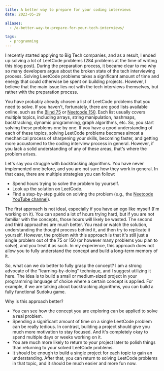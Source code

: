 ```yaml
---
title: A better way to prepare for your coding interviews
date: 2023-05-19

aliases:
  - /a-better-way-to-prepare-for-your-tech-interviews/

tags:
  - programming
---
```


I recently started applying to Big Tech companies, and as a result, I ended up solving a lot of LeetCode problems (284 problems at the time of writing this blog post). During the preparation process, it became clear to me why so many developers argue about the broken state of the tech interviewing process. Solving LeetCode problems takes a significant amount of time and energy that could otherwise be spent on building projects. However, I believe that the main issue lies not with the tech interviews themselves, but rather with the preparation process.

You have probably already chosen a list of LeetCode problems that you need to solve. If you haven't, fortunately, there are good lists available online, such as the [Blind 75](https://leetcode.com/discuss/general-discussion/460599/blind-75-leetcode-questions) or [Neetcode 150](https://neetcode.io/practice). Each list usually covers multiple topics, including arrays, string manipulation, hashmaps, backtracking, dynamic programming, graph algorithms, etc. So, you start solving these problems one by one. If you have a good understanding of each of these topics, solving LeetCode problems becomes almost a mechanical process of sharpening your skills, becoming faster, and getting more accustomed to the coding interview process in general. However, if you lack a solid understanding of any of these areas, that's where the problem arises.

Let's say you struggle with backtracking algorithms. You have never implemented one before, and you are not sure how they work in general. In that case, there are multiple strategies you can follow:

- Spend hours trying to solve the problem by yourself.
- Look up the solution on LeetCode.
- Find a step-by-step guide on solving the problem (e.g., the [Neetcode YouTube channel](https://www.youtube.com/c/neetcode)).

The first approach is not ideal, especially if you have an ego like myself (I'm working on it). You can spend a lot of hours trying hard, but if you are not familiar with the concepts, those hours will likely be wasted. The second and third approaches are much better. You read or watch the solution, understanding the thought process behind it, and then try to replicate it yourself. However, the problem with this approach is that it's still just a single problem out of the 75 or 150 (or however many problems you plan to solve), and you treat it as such. In my experience, this approach does not allow you to fully understand the concept and build a long-term memory of it.

So, what can we do better to fully grasp the concept? I am a strong advocate of the "learning-by-doing" technique, and I suggest utilizing it here. The idea is to build a small or medium-sized project in your programming language of choice where a certain concept is applied. For example, if we are talking about backtracking algorithms, you can build a fully functional Sudoku game.

Why is this approach better?

- You can see how the concept you are exploring can be applied to solve a real problem.
- Spending a significant amount of time on a single LeetCode problem can be really tedious. In contrast, building a project should give you much more motivation to stay focused. And it's completely okay to spend multiple days or weeks working on it.
- You are much more likely to return to your project later to polish things than returning to your solved LeetCode problems.
- It should be enough to build a single project for each topic to gain an understanding. After that, you can return to solving LeetCode problems in that topic, and it should be much easier and more fun now.
